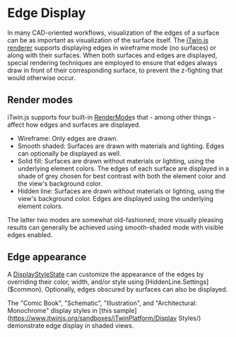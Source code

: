 # Edge Display

In many CAD-oriented workflows, visualization of the edges of a surface can be as important as visualization of the surface itself. The [iTwin.js renderer](./index.md) supports displaying edges in wireframe mode (no surfaces) or along with their surfaces. When both surfaces and edges are displayed, special rendering techniques are employed to ensure that edges always draw in front of their corresponding surface, to prevent the z-fighting that would otherwise occur.

## Render modes

iTwin.js supports four built-in [RenderMode]($common)s that - among other things - affect how edges and surfaces are displayed.

- Wireframe: Only edges are drawn.
- Smooth shaded: Surfaces are drawn with materials and lighting. Edges can optionally be displayed as well.
- Solid fill: Surfaces are drawn without materials or lighting, using the underlying element colors. The edges of each surface are displayed in a shade of grey chosen for best contrast with both the element color and the view's background color.
- Hidden line: Surfaces are drawn without materials or lighting, using the view's background color. Edges are displayed using the underlying element colors.

The latter two modes are somewhat old-fashioned; more visually pleasing results can generally be achieved using smooth-shaded mode with visible edges enabled.

## Edge appearance

A [DisplayStyleState]($frontend) can customize the appearance of the edges by overriding their color, width, and/or style using [HiddenLine.Settings]($common). Optionally, edges obscured by surfaces can also be displayed.

The "Comic Book", "Schematic", "Illustration", and "Architectural: Monochrome" display styles in [this sample](https://www.itwinjs.org/sandboxes/iTwinPlatform/Display Styles/) demonstrate edge display in shaded views.

